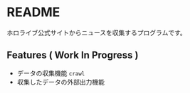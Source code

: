 # README

ホロライブ公式サイトからニュースを収集するプログラムです。

## Features ( Work In Progress )

- データの収集機能 `crawl`
- 収集したデータの外部出力機能
